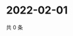 # 2022-02-01

共 0 条

<!-- BEGIN WEIBO -->
<!-- 最后更新时间 Tue Feb 01 2022 05:07:28 GMT+0800 (China Standard Time) -->

<!-- END WEIBO -->
